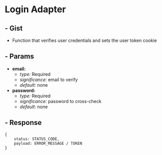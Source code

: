 # Login Adapter

## - Gist

- Function that verifies user credentials and sets the user token cookie

## - Params

* **email:** 
    - *type:* Required 
    - *significance:* email to verify
    - *default:* none
* **password:** 
    - *type:* Required 
    - *significance:* password to cross-check
    - *default:* none

## - Response

    {
        status: STATUS_CODE,
        payload: ERROR_MESSAGE / TOKEN
    }